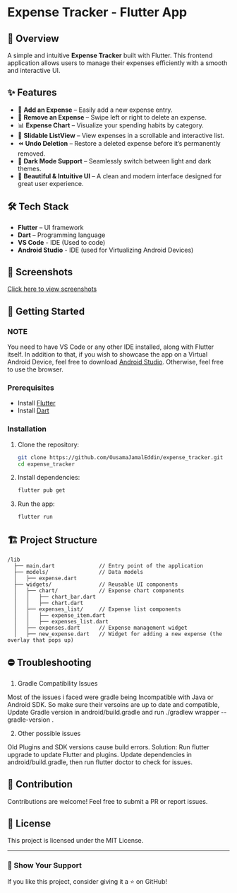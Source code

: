 # Expense Tracker - Flutter App

## 📌 Overview

A simple and intuitive **Expense Tracker** built with Flutter. This frontend application allows users to manage their expenses efficiently with a smooth and interactive UI.

## ✨ Features

- 📌 **Add an Expense** – Easily add a new expense entry.
- 🔄 **Remove an Expense** – Swipe left or right to delete an expense.
- 📊 **Expense Chart** – Visualize your spending habits by category.
- 📜 **Slidable ListView** – View expenses in a scrollable and interactive list.
- ⏪ **Undo Deletion** – Restore a deleted expense before it’s permanently removed.
- 🌙 **Dark Mode Support** – Seamlessly switch between light and dark themes.
- 🎨 **Beautiful & Intuitive UI** – A clean and modern interface designed for great user experience.

## 🛠 Tech Stack

- **Flutter** – UI framework
- **Dart** – Programming language
- **VS Code** - IDE (Used to code)
- **Android Studio** - IDE (used for Virtualizing Android Devices)

## 📸 Screenshots

[Click here to view screenshots](assets/screenshots/)



## 🚀 Getting Started

### NOTE

You need to have VS Code or any other IDE installed, along with Flutter itself. In addition to that, if you wish to showcase the app on a Virtual Android Device, feel free to download [Android Studio](https://developer.android.com/studio). Otherwise, feel free to use the browser.

### Prerequisites

- Install [Flutter](https://flutter.dev/docs/get-started/install)
- Install [Dart](https://dart.dev/get-dart)

### Installation

1. Clone the repository:
   ```sh
   git clone https://github.com/OusamaJamalEddin/expense_tracker.git
   cd expense_tracker
   ```
2. Install dependencies:
   ```sh
   flutter pub get
   ```
3. Run the app:
   ```sh
   flutter run
   ```

## 🏗 Project Structure

```
/lib
  ├── main.dart              // Entry point of the application
  ├── models/                // Data models
  │   ├── expense.dart       
  ├── widgets/               // Reusable UI components
  │   ├── chart/             // Expense chart components
  │   │   ├── chart_bar.dart
  │   │   ├── chart.dart
  │   ├── expenses_list/     // Expense list components
  │   │   ├── expense_item.dart
  │   │   ├── expenses_list.dart
  │   ├── expenses.dart      // Expense management widget
  │   ├── new_expense.dart   // Widget for adding a new expense (the overlay that pops up)

```

## ⛔ Troubleshooting

1. Gradle Compatibility Issues
   
Most of the issues i faced were gradle being Incompatible with Java or Android SDK.
So make sure their versoins are up to date and compatible, Update Gradle version in android/build.gradle and run ./gradlew wrapper --gradle-version <compatible-version>.

2. Other possible issues
   
Old Plugins and SDK versions cause build errors.
Solution: Run flutter upgrade to update Flutter and plugins. Update dependencies in android/build.gradle, then run flutter doctor to check for issues.


## 🤝 Contribution

Contributions are welcome! Feel free to submit a PR or report issues.

## 📜 License

This project is licensed under the MIT License.

---

### 🌟 Show Your Support

If you like this project, consider giving it a ⭐ on GitHub!

